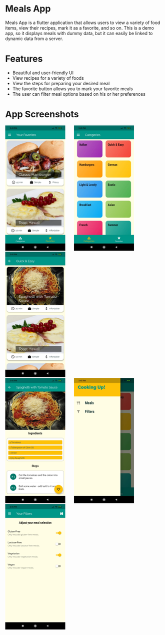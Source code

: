 # Meals App

Meals App is a flutter application that allows users to view a variety of food items, view their recipes, mark it as a favorite, and so on.
This is a demo app, so it displays meals with dummy data, but it can easily be linked to dynamic data from a server.

# Features

  - Beautiful and user-friendly UI
  - View recipes for a variety of foods
  - View the steps for preparing your desired meal
  - The favorite button allows you to mark your favorite meals
  - The user can filter meal options based on his or her preferences

# App Screenshots
<img src="screenshots/1.jpeg" height="400">&nbsp;&nbsp;&nbsp;&nbsp;&nbsp;&nbsp;&nbsp;<img src="screenshots/2.jpeg" height="400" >&nbsp;&nbsp;&nbsp;&nbsp;&nbsp;&nbsp;&nbsp;<img src="screenshots/3.jpeg" height="400" ><br /><img src="screenshots/4.jpeg" height="400" >&nbsp;&nbsp;&nbsp;&nbsp;&nbsp;&nbsp;&nbsp;<img src="screenshots/5.jpeg" height="400" >&nbsp;&nbsp;&nbsp;&nbsp;&nbsp;&nbsp;&nbsp;<img src="screenshots/6.jpeg" height="400" > 

